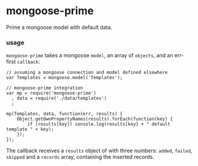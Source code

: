 # mongoose-prime

Prime a mongoose model with default data.


### usage

`mongoose-prime` takes a mongoose `model`, an array of `objects`, and an err-first `callback`:

```
// assuming a mongoose connection and model defined elsewhere
var Templates = mongoose.model('Templates');

// mongoose-prime integration
var mp = require('mongoose-prime')
  , data = require('./data/templates')
  ;

mp(Templates, data, function(err, results) {
    Object.getOwnPropertyNames(results).forEach(function(key) {
        if (results[key]) console.log(results[key] + " default template " + key);
    });
});
```

The callback receives a `results` object of with three numbers: `added`, `failed`, `skipped` and a `records` array, containing the inserted records.